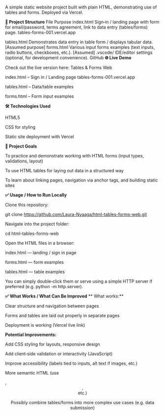 A simple static website project built with plain HTML, demonstrating use of tables and forms. Deployed via Vercel.

**📂 Project Structure**
File	Purpose
index.html	Sign‐in / landing page with form for email/password, terms agreement, link to data entry (tables/forms) page. 
tables-forms-001.vercel.app

tables.html	Demonstrates data entry in table form / displays tabular data. [Assumed purpose]
forms.html	Various input forms examples (text inputs, radio buttons, checkboxes, etc.). [Assumed]
.vscode/	IDE/editor settings (optional, for development convenience). 
GitHub
**🌐 Live Demo**

Check out the live version here:
Tables & Forms Web

index.html – Sign in / Landing page 
tables-forms-001.vercel.app

tables.html – Data/table examples

forms.html – Form input examples

**🛠 Technologies Used**

HTML5

 CSS for styling

Static site deployment with Vercel

**🎯 Project Goals**

To practice and demonstrate working with HTML forms (input types, validations, layout)

To use HTML tables for laying out data in a structured way

To learn about linking pages, navigation via anchor tags, and building static sites

**✅ Usage / How to Run Locally**

Clone this repository:

git clone https://github.com/Laura-Nyaaga/html-tables-forms-web.git


Navigate into the project folder:

cd html-tables-forms-web


Open the HTML files in a browser:

index.html — landing / sign in page

forms.html — form examples

tables.html — table examples

You can simply double‐click them or serve using a simple HTTP server if preferred (e.g. python -m http.server).

**✅ What Works / What Can Be Improved**
**
What works:**

Clear structure and navigation between pages

Forms and tables are laid out properly in separate pages

Deployment is working (Vercel live link)

**Potential Improvements:**

Add CSS styling for layouts, responsive design

Add client‐side validation or interactivity (JavaScript)

Improve accessibility (labels tied to inputs, alt text if images, etc.)

More semantic HTML (use <section>, <header>, <footer> etc.)

Possibly combine tables/forms into more complex use cases (e.g. data submission)
